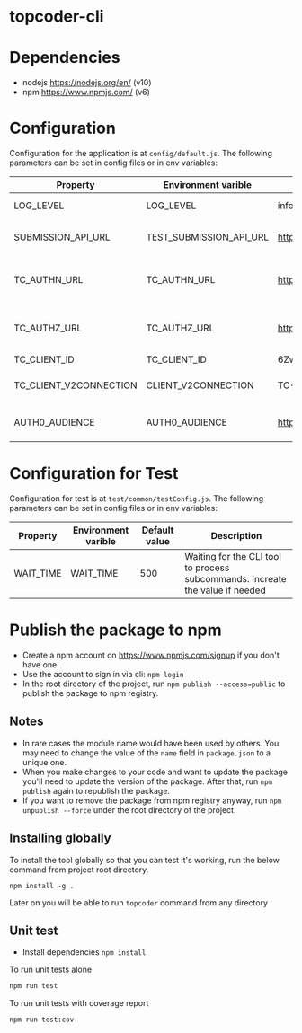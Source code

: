 topcoder-cli
===

# Dependencies
- nodejs https://nodejs.org/en/ (v10)
- npm https://www.npmjs.com/ (v6)

# Configuration
Configuration for the application is at `config/default.js`.
The following parameters can be set in config files or in env variables:

| Property               | Environment varible     | Default value                              | Description                            |
| ---                    | ---                     | ---                                        | ---                                    |
| LOG_LEVEL              | LOG_LEVEL               | info                                       | control log level                      |
| SUBMISSION_API_URL     | TEST_SUBMISSION_API_URL | https://api.topcoder.com/v5    | the TC submission API URL              |
| TC_AUTHN_URL           | TC_AUTHN_URL            | https://topcoder.auth0.com/oauth/ro        | API that is used to fetch JWT token v2 |
| TC_AUTHZ_URL           | TC_AUTHZ_URL            | https://api.topcoder.com/v3/authorizations | API that is used to fetch JWT token v3 |
| TC_CLIENT_ID           | TC_CLIENT_ID            | 6ZwZEUo2ZK4c50aLPpgupeg5v2Ffxp9P           | TC client ID                           |
| TC_CLIENT_V2CONNECTION | CLIENT_V2CONNECTION     | TC-User-Database                           | TC client connection protocol          |
| AUTH0_AUDIENCE         | AUTH0_AUDIENCE          | https://m2m.topcoder.com/                  | AUTH0 Audience (For M2M)               |

# Configuration for Test
Configuration for test is at `test/common/testConfig.js`.
The following parameters can be set in config files or in env variables:

| Property  | Environment varible | Default value | Description                                                                   |
| ---       | ---                 | ---           | ---                                                                           |
| WAIT_TIME | WAIT_TIME           | 500           | Waiting for the CLI tool to process subcommands. Increate the value if needed |

# Publish the package to npm
- Create a npm account on https://www.npmjs.com/signup if you don't have one.
- Use the account to sign in via cli: `npm login`
- In the root directory of the project, run `npm publish --access=public` to publish the package to npm registry.

## Notes
- In rare cases the module name would have been used by others. You may need to change the value of the `name` field in `package.json`
  to a unique one.
- When you make changes to your code and want to update the package you'll need to update the version of the package.
  After that, run `npm publish` again to republish the package.
- If you want to remove the package from npm registry anyway, run `npm unpublish --force` under the root directory of the project.

## Installing globally

To install the tool globally so that you can test it's working, run the below command from project root directory.

```
npm install -g .
```

Later on you will be able to run `topcoder` command from any directory

## Unit test

- Install dependencies `npm install`

To run unit tests alone

```bash
npm run test
```

To run unit tests with coverage report

```bash
npm run test:cov
```
